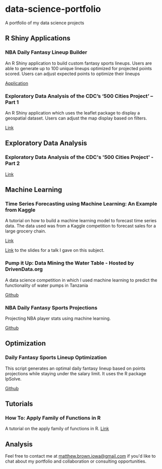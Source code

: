 # data-science-portfolio
A portfolio of my data science projects

## R Shiny Applications

### NBA Daily Fantasy Lineup Builder
An R Shiny application to build custom fantasy sports lineups. Users are able to generate up to 100 unique lineups optimized for projected points scored. Users can adjust expected points to optimize their lineups

[Application](http://premium.shinyapps.io/nba_fantasy_projections/) 

### Exploratory Data Analysis of the CDC’s ‘500 Cities Project’ – Part 1

An R Shiny application which uses the leaflet package to display a geospatial dataset. Users can adjust the map display based on filters.

[Link](https://redoakstrategic.com/exploratory_data_analysis_cdc_500_cities_r_shiny/)

## Exploratory Data Analysis

### Exploratory Data Analysis of the CDC's '500 Cities Project' - Part 2

[Link](http://rpubs.com/mattBrown88/360518)


## Machine Learning

### Time Series Forecasting using Machine Learning: An Example from Kaggle

A tutorial on how to build a machine learning model to forecast time series data. The data used was from a Kaggle competition to forecast sales for a large grocery chain.

[Link](http://rpubs.com/mattBrown88/TimeSeriesMachineLearning)

[Link](https://www.dropbox.com/s/hbn6llmtk47s64f/Time%20Series%20Analysis%20with%20Machine%20Learning.pdf?dl=0) to the slides for a talk I gave on this subject.

### Pump it Up: Data Mining the Water Table - Hosted by DrivenData.org

A data science competition in which I used machine learning to predict the functionality of water pumps in Tanzania

[Github](https://github.com/MattBrown88/Pump-it-Up-XGBoost-Ensemble)

### NBA Daily Fantasy Sports Projections

Projecting NBA player stats using machine learning.

[Github](https://github.com/MattBrown88/DFS-Projections)

## Optimization

### Daily Fantasy Sports Lineup Optimization
This script generates an optimal daily fantasy lineup based on points projections while staying under the salary limit. It uses the R package lpSolve.

[Github](https://github.com/MattBrown88/lpsolve---Daily-Fantasy-Sports-Optimization)

## Tutorials

### How To: Apply Family of Functions in R

A tutorial on the apply family of functions in R. 
[Link](https://redoakstrategic.com/applyfunctions/)

## Analysis


Feel free to contact me at matthew.brown.iowa@gmail.com if you'd like to chat about my portfolio and collaboration or consulting opportunities.
